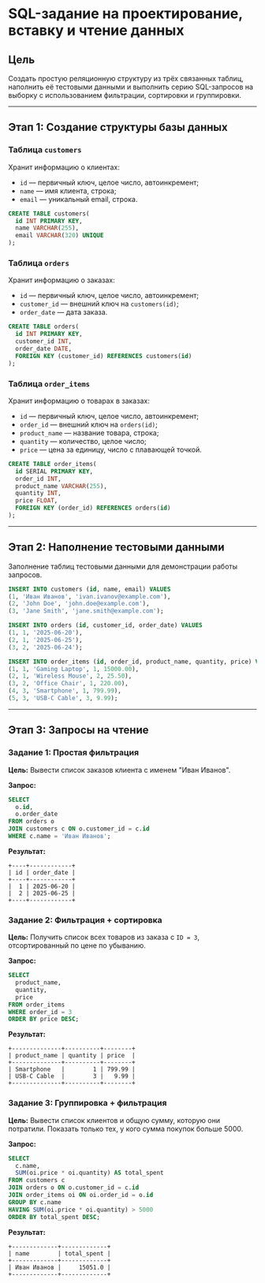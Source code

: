 # SQL-задание на проектирование, вставку и чтение данных

## Цель

Создать простую реляционную структуру из трёх связанных таблиц, наполнить её тестовыми данными и выполнить серию SQL-запросов на выборку с использованием фильтрации, сортировки и группировки.

---

## Этап 1: Создание структуры базы данных

### Таблица `customers`
Хранит информацию о клиентах:
- `id` — первичный ключ, целое число, автоинкремент;
- `name` — имя клиента, строка;
- `email` — уникальный email, строка.

```sql
CREATE TABLE customers(
  id INT PRIMARY KEY,
  name VARCHAR(255),
  email VARCHAR(320) UNIQUE
);
```

### Таблица `orders`
Хранит информацию о заказах:
- `id` — первичный ключ, целое число, автоинкремент;
- `customer_id` — внешний ключ на `customers(id)`;
- `order_date` — дата заказа.

```sql
CREATE TABLE orders(
  id INT PRIMARY KEY,
  customer_id INT,
  order_date DATE,
  FOREIGN KEY (customer_id) REFERENCES customers(id)
);
```

### Таблица `order_items`
Хранит информацию о товарах в заказах:
- `id` — первичный ключ, целое число, автоинкремент;
- `order_id` — внешний ключ на `orders(id)`;
- `product_name` — название товара, строка;
- `quantity` — количество, целое число;
- `price` — цена за единицу, число с плавающей точкой.

```sql
CREATE TABLE order_items(
  id SERIAL PRIMARY KEY,
  order_id INT,
  product_name VARCHAR(255),
  quantity INT,
  price FLOAT,
  FOREIGN KEY (order_id) REFERENCES orders(id)
);
```

---

## Этап 2: Наполнение тестовыми данными

Заполнение таблиц тестовыми данными для демонстрации работы запросов.

```sql
INSERT INTO customers (id, name, email) VALUES
(1, 'Иван Иванов', 'ivan.ivanov@example.com'),
(2, 'John Doe', 'john.doe@example.com'),
(3, 'Jane Smith', 'jane.smith@example.com');

INSERT INTO orders (id, customer_id, order_date) VALUES
(1, 1, '2025-06-20'),
(2, 1, '2025-06-25'),
(3, 2, '2025-06-24');

INSERT INTO order_items (id, order_id, product_name, quantity, price) VALUES
(1, 1, 'Gaming Laptop', 1, 15000.00),
(2, 1, 'Wireless Mouse', 2, 25.50),
(3, 2, 'Office Chair', 1, 220.00),
(4, 3, 'Smartphone', 1, 799.99),
(5, 3, 'USB-C Cable', 3, 9.99);
```

---

## Этап 3: Запросы на чтение

### Задание 1: Простая фильтрация
**Цель:** Вывести список заказов клиента с именем "Иван Иванов".

**Запрос:**
```sql
SELECT
  o.id,
  o.order_date
FROM orders o
JOIN customers c ON o.customer_id = c.id
WHERE c.name = 'Иван Иванов';
```

**Результат:**
```
+----+------------+
| id | order_date |
+----+------------+
|  1 | 2025-06-20 |
|  2 | 2025-06-25 |
+----+------------+
```

### Задание 2: Фильтрация + сортировка
**Цель:** Получить список всех товаров из заказа с `ID = 3`, отсортированный по цене по убыванию.

**Запрос:**
```sql
SELECT
  product_name,
  quantity,
  price
FROM order_items
WHERE order_id = 3
ORDER BY price DESC;
```

**Результат:**
```
+--------------+----------+--------+
| product_name | quantity | price  |
+--------------+----------+--------+
| Smartphone   |        1 | 799.99 |
| USB-C Cable  |        3 |   9.99 |
+--------------+----------+--------+
```

### Задание 3: Группировка + фильтрация
**Цель:** Вывести список клиентов и общую сумму, которую они потратили. Показать только тех, у кого сумма покупок больше 5000.

**Запрос:**
```sql
SELECT
  c.name,
  SUM(oi.price * oi.quantity) AS total_spent
FROM customers c
JOIN orders o ON o.customer_id = c.id
JOIN order_items oi ON oi.order_id = o.id
GROUP BY c.name
HAVING SUM(oi.price * oi.quantity) > 5000
ORDER BY total_spent DESC;
```

**Результат:**
```
+-------------+-------------+
| name        | total_spent |
+-------------+-------------+
| Иван Иванов |     15051.0 |
+-------------+-------------+
``` 